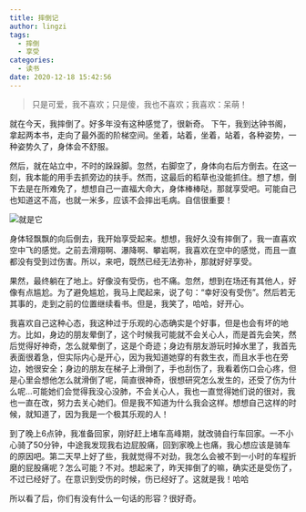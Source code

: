 ```yaml
---
title: 摔倒记
author: lingzi
tags:
  - 摔倒
  - 享受
categories:
  - 读书
date: 2020-12-18 15:42:56
---
```


> 只是可爱，我不喜欢；只是傻，我也不喜欢；我喜欢：呆萌！ 

就在今天，我摔倒了。好多年没有这种感觉了，很新奇。
下午，我到达钟书阁，拿起两本书，走向了最外面的阶梯空间。坐着，站着，坐着，站着，各种姿势，一种姿势久了，身体会不舒服。

然后，就在站立中，不时的跺跺脚。忽然，右脚空了，身体向右后方倒去。在这一刻，我本能的用手去抓旁边的扶手。然而，这最后的稻草也没能抓住。想了想，倒下去是在所难免了，想想自己一直福大命大，身体棒棒哒，那就享受吧。可能自己也知道这不高，也就一米多，应该不会摔出毛病。自信很重要！

![就是它](./1.jpeg)

身体轻飘飘的向后倒去，我开始享受起来。想想，我好久没有摔倒了，我一直喜欢空中飞的感觉。之前去滑翔啊、瀑降啊、攀岩啊，我喜欢在空中的感觉，而且一直都没有受到过伤害。所以，来吧，既然已经无法弥补，那就好好享受。

果然，最终躺在了地上。好像没有受伤，也不痛。忽然，想到在场还有其他人，好像有点尴尬。为了避免尴尬，我马上爬起来，说了句：“幸好没有受伤”。然后若无其事的，走到之前的位置继续看书。但是，我笑了，哈哈，好开心。

我喜欢自己这种心态，我这种过于乐观的心态确实是个好事，但是也会有坏的地方。比如，身边的朋友晕倒了，这个时候我可能就不会关心人，而是首先会笑，然后觉得好神奇，怎么就晕倒了，这是个奇迹；身边有朋友游玩时掉水里了，我首先表面很着急，但实际内心是开心，因为我知道她穿的有救生衣，而且水手也在旁边，她很安全；身边的朋友在梯子上滑倒了，手也刮伤了，我看着伤口会心疼，但是心里会想他怎么就滑倒了呢，简直很神奇，很想研究怎么发生的，还受了伤为什么呢...可能她们会觉得我没心没肺，不会关心人，我也一直觉得她们说的很对，我也一直在改，努力去关心她们。但是我不知道为什么我会这样。想想自己这样的时候，就知道了，因为我是一个极其乐观的人！

到了晚上6点钟，我准备回家，刚好赶上堵车高峰期，就改骑自行车回家。一不小心骑了50分钟，中途我发现我右边屁股痛，回到家晚上也痛，我心想应该是骑车的原因吧。第二天早上好了些，我就觉得不对劲，我怎么会被不到一小时的车程折磨的屁股痛呢？怎么可能？不对。想起来了，昨天摔倒了的嘛，确实还是受伤了，不过已经好了。在意识到受伤的时候，伤已经好了。这就是我！哈哈 

所以看了后，你们有没有什么一句话的形容？很好奇。